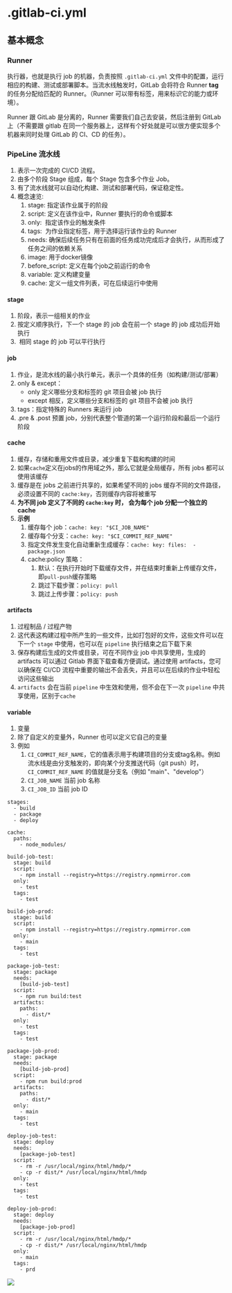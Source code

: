 # .gitlab-ci.yml

## 基本概念
### Runner
执行器，也就是执行 job 的机器，负责按照 `.gitlab-ci.yml` 文件中的配置，运行相应的构建、测试或部署脚本。当流水线触发时，GitLab 会将符合 Runner **tag** 的任务分配给匹配的 Runner。（Runner 可以带有标签，用来标识它的能力或环境）。

Runner 跟 GitLab 是分离的，Runner 需要我们自己去安装，然后注册到 GitLab 上（不需要跟 gitlab 在同一个服务器上，这样有个好处就是可以很方便实现多个机器来同时处理 GitLab 的 CI、CD 的任务）。


### PipeLine 流水线
1. 表示一次完成的 CI/CD 流程。
2. 由多个阶段 Stage 组成，每个 Stage 包含多个作业 Job。
3. 有了流水线就可以自动化构建、测试和部署代码，保证稳定性。
4. 概念速览: 
	1. stage: 指定该作业属于的阶段
	2. script: 定义在该作业中，Runner 要执行的命令或脚本
	3. only:  指定该作业的触发条件
	4. tags:  为作业指定标签，用于选择运行该作业的 Runner
	5. needs: 确保后续任务只有在前面的任务成功完成后才会执行，从而形成了任务之间的依赖关系
	6. image: 用于docker镜像
	7. before_script: 定义在每个job之前运行的命令
	8. variable: 定义构建变量
	9. cache: 定义一组文件列表，可在后续运行中使用

#### stage
1. 阶段，表示一组相关的作业
2. 按定义顺序执行，下一个 stage 的 job 会在前一个 stage 的 job 成功后开始执行
3.  相同 stage 的 job 可以平行执行
#### job
1. 作业，是流水线的最小执行单元，表示一个具体的任务（如构建/测试/部署）
2. only & except：
	* only 定义哪些分支和标签的 git 项目会被 job 执行
	* except 相反，定义哪些分支和标签的 git 项目不会被 job 执行
3. tags：指定特殊的 Runners 来运行 job
4. .pre & .post 预置 job，分别代表整个管道的第一个运行阶段和最后一个运行阶段
#### cache
1. 缓存，存储和重用文件或目录，减少重复下载和构建的时间
2. 如果`cache`定义在jobs的作用域之外，那么它就是全局缓存，所有 jobs 都可以使用该缓存
3. 缓存是在 jobs 之前进行共享的，如果希望不同的 jobs 缓存不同的文件路径，必须设置不同的 `cache:key`，否则缓存内容将被重写
4. **为不同 job 定义了不同的 `cache:key` 时， 会为每个 job 分配一个独立的 cache**
5. **示例**
	1. 缓存每个 job：`cache: key: "$CI_JOB_NAME"`
	2. 缓存每个分支：`cache: key: "$CI_COMMIT_REF_NAME"`
	3. 指定文件发生变化自动重新生成缓存：`cache: key: files:  - package.json`
	4. cache:policy 策略：
		1. 默认：在执行开始时下载缓存文件，并在结束时重新上传缓存文件，即`pull-push`缓存策略
		2. 跳过下载步骤：`policy: pull`
		3. 跳过上传步骤：`policy: push`
#### artifacts
1. 过程制品 / 过程产物
2. 这代表这构建过程中所产生的一些文件，比如打包好的文件，这些文件可以在下一个 `stage` 中使用，也可以在 `pipeline` 执行结束之后下载下来
3. 保存构建后生成的文件或目录，可在不同作业 job 中共享使用，生成的 artifacts 可以通过 Gitlab 界面下载查看方便调试。通过使用 artifacts，您可以确保在 CI/CD 流程中重要的输出不会丢失，并且可以在后续的作业中轻松访问这些输出
4. `artifacts` 会在当前 `pipeline` 中生效和使用，但不会在下一次 `pipeline` 中共享使用，区别于`cache` 

#### variable
1. 变量
2. 除了自定义的变量外，Runner 也可以定义它自己的变量
3. 例如 
	1. `CI_COMMIT_REF_NAME`，它的值表示用于构建项目的分支或tag名称。例如流水线是由分支触发的，即向某个分支推送代码（git push）时，`CI_COMMIT_REF_NAME` 的值就是分支名（例如 "main"、"develop"）
	2. `CI_JOB_NAME` 当前 job 名称
	3. `CI_JOB_ID` 当前 job ID




```
stages:
  - build
  - package
  - deploy

cache:
  paths:
    - node_modules/

build-job-test:
  stage: build
  script:
    - npm install --registry=https://registry.npmmirror.com
  only:
    - test
  tags:
    - test

build-job-prod:
  stage: build
  script:
    - npm install --registry=https://registry.npmmirror.com
  only:
    - main
  tags:
    - test

package-job-test:
  stage: package
  needs:
    [build-job-test]
  script:
    - npm run build:test
  artifacts:
    paths:
      - dist/*
  only:
    - test
  tags:
    - test

package-job-prod:
  stage: package
  needs:
    [build-job-prod]
  script:
    - npm run build:prod
  artifacts:
    paths:
      - dist/*
  only:
    - main
  tags:
    - test

deploy-job-test:
  stage: deploy
  needs:
    [package-job-test]
  script:
    - rm -r /usr/local/nginx/html/hmdp/*
    - cp -r dist/* /usr/local/nginx/html/hmdp
  only:
    - test
  tags:
    - test

deploy-job-prod:
  stage: deploy
  needs:
    [package-job-prod]
  script:
    - rm -r /usr/local/nginx/html/hmdp/*
    - cp -r dist/* /usr/local/nginx/html/hmdp
  only:
    - main
  tags:
    - prd
```

![](Images/Pasted%20image%2020250110120335.png)
